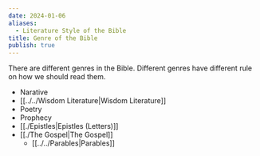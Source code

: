 ```yaml
---
date: 2024-01-06
aliases:
  - Literature Style of the Bible
title: Genre of the Bible
publish: true
---
```

There are different genres in the Bible. Different genres have different rule on how we should read them.

- Narative
- [[../../Wisdom Literature|Wisdom Literature]]
- Poetry
- Prophecy
- [[./Epistles|Epistles (Letters)]]
- [[./The Gospel|The Gospel]]
	- [[../../Parables|Parables]]